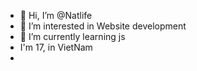 - 👋 Hi, I’m @Natlife
- 👀 I’m interested in Website development
- 🌱 I’m currently learning js
-    I'm 17, in VietNam
-    

<!---
Natlife/Natlife is a ✨ special ✨ repository because its `README.md` (this file) appears on your GitHub profile.
You can click the Preview link to take a look at your changes.
--->
